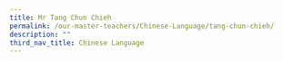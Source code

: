 ```yaml
---
title: Mr Tang Chun Chieh
permalink: /our-master-teachers/Chinese-Language/tang-chun-chieh/
description: ""
third_nav_title: Chinese Language
---
```

